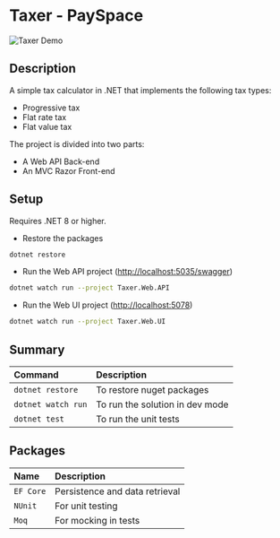 # Taxer - PaySpace

![Taxer Demo](https://github.com/karagulamos/taxer/assets/16248072/b83abd9e-6bbd-494e-bbcb-c0537927d9ed)

## Description

A simple tax calculator in .NET that implements the following tax types:

* Progressive tax
* Flat rate tax
* Flat value tax

The project is divided into two parts:

* A Web API Back-end
* An MVC Razor Front-end

## Setup

Requires .NET 8 or higher.

* Restore the packages

```bash
dotnet restore
```

* Run the Web API project (<http://localhost:5035/swagger>)

```bash
dotnet watch run --project Taxer.Web.API 
```

* Run the Web UI project (<http://localhost:5078>)

```bash
dotnet watch run --project Taxer.Web.UI 
```

## Summary

| Command                       | Description                     |
| :---------------------------- | :------------------------------ |
| `dotnet restore`              | To restore nuget packages       |
| `dotnet watch run`            | To run the solution in dev mode |
| `dotnet test`                 | To run the unit tests           |

## Packages

| Name                  | Description                       |
| :-------------------- | :-------------------------------- |
| `EF Core`             | Persistence and data retrieval    |
| `NUnit`               | For unit testing                  |
| `Moq`                 | For mocking in tests              |
